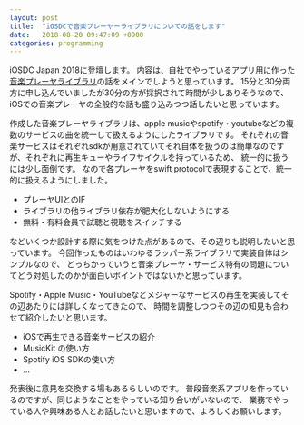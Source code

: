 ```yaml
---
layout: post
title:  "iOSDCで音楽プレーヤーライブラリについての話をします"
date:   2018-08-20 09:47:09 +0900
categories: programming
---
```


 iOSDC Japan 2018に登壇します。
 内容は、自社でやっているアプリ用に作った[音楽プレーヤライブラリ](https://github.com/kumabook/PlayerKit)の話をメインでしようと思っています。
 15分と30分両方に申し込んでいましたが30分の方が採択されて時間が少しありそうなので、
 iOSでの音楽プレーヤの全般的な話も盛り込みつつ話したいと思っています。


 作成した音楽プレーヤライブラリは、apple musicやspotify・youtubeなどの複数のサービスの曲を統一して扱えるようにしたライブラリです。
 それぞれの音楽サービスはそれぞれsdkが用意されていてそれ自体を扱うのは簡単なのですが、それぞれに再生キューやライフサイクルを持っているため、
 統一的に扱うには少し面倒です。
 なので各プレーヤをswift protocolで表現することで、統一的に扱えるようにしました。

  - プレーヤUIとのIF
  - ライブラリの他ライブラリ依存が肥大化しないようにする
  - 無料・有料会員で試聴と視聴をスイッチする

  などいくつか設計する際に気をつけた点があるので、その辺りも説明したいと思っています。
  今回作ったものはいわゆるラッパー系ライブラリで実装自体はシンプルなので、
  どっちかっていうと音楽プレーヤ・サービス特有の問題についてどう対処したのかが面白いポイントではないかと思っています。

  Spotify・Apple Music・YouTubeなどメジャーなサービスの再生を実装してその辺あたりには詳しくなってきたので、
  時間を調整しつつその辺の知見も合わせて紹介したいと思います。

  - iOSで再生できる音楽サービスの紹介
  - MusicKit の使い方
  - Spotify iOS SDKの使い方
  - ...

 発表後に意見を交換する場もあるらしいのです。
 普段音楽系アプリを作っているのですが、同じようなことをやっている知り合いがいないので、
 業務でやっている人や興味ある人とお話したいと思いますので、よろしくお願いします。
